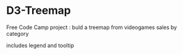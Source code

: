 # D3-Treemap

Free Code Camp project : buld a treemap from videogames sales by category

includes legend and tooltip
